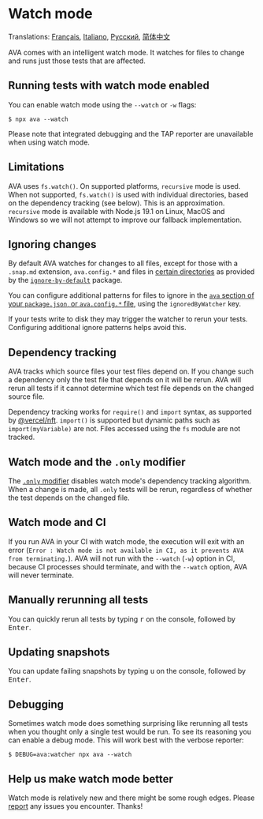 # Watch mode

Translations: [Français](https://github.com/avajs/ava-docs/blob/main/fr_FR/docs/recipes/watch-mode.md), [Italiano](https://github.com/avajs/ava-docs/blob/main/it_IT/docs/recipes/watch-mode.md), [Русский](https://github.com/avajs/ava-docs/blob/main/ru_RU/docs/recipes/watch-mode.md), [简体中文](https://github.com/avajs/ava-docs/blob/main/zh_CN/docs/recipes/watch-mode.md)

AVA comes with an intelligent watch mode. It watches for files to change and runs just those tests that are affected.

## Running tests with watch mode enabled

You can enable watch mode using the `--watch` or `-w` flags:

```console
$ npx ava --watch
```

Please note that integrated debugging and the TAP reporter are unavailable when using watch mode.

## Limitations

AVA uses `fs.watch()`. On supported platforms, `recursive` mode is used. When not supported, `fs.watch()` is used with individual directories, based on the dependency tracking (see below). This is an approximation. `recursive` mode is available with Node.js 19.1 on Linux, MacOS and Windows so we will not attempt to improve our fallback implementation.

## Ignoring changes

By default AVA watches for changes to all files, except for those with a `.snap.md` extension, `ava.config.*` and files in [certain directories](https://github.com/novemberborn/ignore-by-default/blob/master/index.js) as provided by the [`ignore-by-default`] package.

You can configure additional patterns for files to ignore in the [`ava` section of your `package.json`, or `ava.config.*` file][config], using the `ignoredByWatcher` key.

If your tests write to disk they may trigger the watcher to rerun your tests. Configuring additional ignore patterns helps avoid this.

## Dependency tracking

AVA tracks which source files your test files depend on. If you change such a dependency only the test file that depends on it will be rerun. AVA will rerun all tests if it cannot determine which test file depends on the changed source file.

Dependency tracking works for `require()` and `import` syntax, as supported by [@vercel/nft](https://github.com/vercel/nft). `import()` is supported but dynamic paths such as `import(myVariable)` are not. Files accessed using the `fs` module are not tracked.

## Watch mode and the `.only` modifier

The [`.only` modifier] disables watch mode's dependency tracking algorithm. When a change is made, all `.only` tests will be rerun, regardless of whether the test depends on the changed file.

## Watch mode and CI

If you run AVA in your CI with watch mode, the execution will exit with an error (`Error : Watch mode is not available in CI, as it prevents AVA from terminating.`). AVA will not run with the `--watch` (`-w`) option in CI, because CI processes should terminate, and with the `--watch` option, AVA will never terminate.

## Manually rerunning all tests

You can quickly rerun all tests by typing <kbd>r</kbd> on the console, followed by <kbd>Enter</kbd>.

## Updating snapshots

You can update failing snapshots by typing <kbd>u</kbd> on the console, followed by <kbd>Enter</kbd>.

## Debugging

Sometimes watch mode does something surprising like rerunning all tests when you thought only a single test would be run. To see its reasoning you can enable a debug mode. This will work best with the verbose reporter:

```console
$ DEBUG=ava:watcher npx ava --watch
```

## Help us make watch mode better

Watch mode is relatively new and there might be some rough edges. Please [report](https://github.com/avajs/ava/issues) any issues you encounter. Thanks!

[`ignore-by-default`]: https://github.com/novemberborn/ignore-by-default
[`.only` modifier]: ../01-writing-tests.md#running-specific-tests
[config]: ../06-configuration.md
